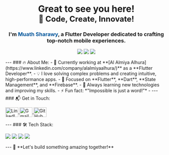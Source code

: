 <h1 align="center">Great to see you here!<br> 
  <span style="font-size: 24px;">🚀 Code, Create, Innovate!</span>
</h1>
<h3 align="center">
  I'm <span style="color:#02569B; font-weight:bold;">Muath Sharawy</span>,  
  a Flutter Developer dedicated to crafting top-notch mobile experiences.
</h3>
<p align="center">
  <img src="https://img.shields.io/badge/Flutter-02569B?style=for-the-badge&logo=flutter&logoColor=white"/>
  <img src="https://img.shields.io/badge/Dart-0175C2?style=for-the-badge&logo=dart&logoColor=white"/>
  <img src="https://img.shields.io/badge/Firebase-FFCA28?style=for-the-badge&logo=firebase&logoColor=black"/>
</p>
---
### 🔥 About Me:
- 💼 Currently working at **[Al Almiya Alhura](https://www.linkedin.com/company/alalmiyaalhura/)** as a **Flutter Developer**.  
- 💡 I love solving complex problems and creating intuitive, high-performance apps.  
- 🎯 Focused on **Flutter**, **Dart**, **State Management**, and **Firebase**.  
- 🚀 Always learning new technologies and improving my skills.  
- ⚡ Fun fact: *"Impossible is just a word!"*  -
---
### 📬 Get in Touch:
<p align="left">
  <!-- LinkedIn -->
  <a href="https://linkedin.com/in/muathsharawy99" target="_blank">
    <img align="center" src="https://raw.githubusercontent.com/rahuldkjain/github-profile-readme-generator/master/src/images/icons/Social/linked-in-alt.svg" alt="LinkedIn" height="30" width="40" />
  </a>
  <!-- Gmail -->
  <a href="mailto:muath0sharawy@gmail.com">
    <img align="center" src="https://upload.wikimedia.org/wikipedia/commons/7/7e/Gmail_icon_%282020%29.svg" alt="Gmail" height="30" width="40" />
  </a>

  <!-- GitHub -->
  <a href="https://github.com/muathsharawy99">
    <img align="center" src="https://raw.githubusercontent.com/rahuldkjain/github-profile-readme-generator/master/src/images/icons/Social/github.svg" alt="GitHub" height="30" width="40" />
  </a>
</p>
---
### 🛠️ Tech Stack:
<p align="left">
  <a href="https://flutter.dev" target="_blank"><img src="https://img.shields.io/badge/Flutter-02569B?style=for-the-badge&logo=flutter&logoColor=white"/></a>
  <a href="https://dart.dev" target="_blank"><img src="https://img.shields.io/badge/Dart-0175C2?style=for-the-badge&logo=dart&logoColor=white"/></a>
  <a href="https://firebase.google.com/" target="_blank"><img src="https://img.shields.io/badge/Firebase-FFCA28?style=for-the-badge&logo=firebase&logoColor=black"/></a>
  <a href="https://www.figma.com/" target="_blank"><img src="https://img.shields.io/badge/Figma-F24E1E?style=for-the-badge&logo=figma&logoColor=white"/></a>
</p>
---
🚀 **Let's build something amazing together!**  
